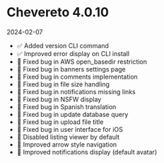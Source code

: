 # Chevereto 4.0.10

2024-02-07

- ✅ Added version CLI command
- ✅ Improved error display on CLI install
- 🐞 Fixed bug in AWS open_basedir restriction
- 🐞 Fixed bug in banners settings page
- 🐞 Fixed bug in comments implementation
- 🐞 Fixed bug in file size handling
- 🐞 Fixed bug in notifications missing links
- 🐞 Fixed bug in NSFW display
- 🐞 Fixed bug in Spanish translation
- 🐞 Fixed bug in update database query
- 🐞 Fixed bug in upload file title
- 🐞 Fixed bug in user interface for iOS
- 💅 Disabled listing viewer by default
- 💅 Improved arrow style navigation
- 💅 Improved notifications display (default avatar)
